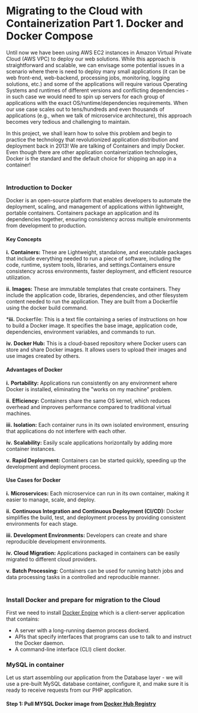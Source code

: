 Migrating to the Cloud with Containerization Part 1. Docker and Docker Compose
==============================================================================

Until now we have been using AWS EC2 instances in Amazon Virtual Private Cloud (AWS VPC) to deploy our web solutions. While this approach is straightforward and scalable, we can envisage some potential issues in a scenario where there is need to deploy many small applications (it can be web front-end, web-backend, processing jobs, monitoring, logging solutions, etc.) and some of the applications will require various Operating Systems and runtimes of different versions and conflicting dependencies - in such case we would need to spin up servers for each group of applications with the exact OS/runtime/dependencies requirements. When our use case scales out to tens/hundreds and even thousands of applications (e.g., when we talk of microservice architecture), this approach becomes very tedious and challenging to maintain.

In this project, we shall learn how to solve this problem and begin to practice the technology that revolutionized application distribution and deployment back in 2013! We are talking of Containers and imply Docker. Even though there are other application containerization technologies, Docker is the standard and the default choice for shipping an app in a container!

### <br>Introduction to Docker<br/>

Docker is an open-source platform that enables developers to automate the deployment, scaling, and management of applications within lightweight, portable containers. Containers package an application and its dependencies together, ensuring consistency across multiple environments from development to production.

#### Key Concepts

**i.** **Containers:** These are Lightweight, standalone, and executable packages that include everything needed to run a piece of software, including the code, runtime, system tools, libraries, and settings.Containers ensure consistency across environments, faster deployment, and efficient resource utilization.

**ii.** **Images:** These are immutable templates that create containers. They include the application code, libraries, dependencies, and other filesystem content needed to run the application. They are built from a Dockerfile using the docker build command.

***iii.** Dockerfile: This is a text file containing a series of instructions on how to build a Docker image. It specifies the base image, application code, dependencies, environment variables, and commands to run.

**iv.** **Docker Hub:** This is a cloud-based repository where Docker users can store and share Docker images. It allows users to upload their images and use images created by others.

#### Advantages of Docker

**i.** **Portability:** Applications run consistently on any environment where Docker is installed, eliminating the "works on my machine" problem.

**ii.** **Efficiency:** Containers share the same OS kernel, which reduces overhead and improves performance compared to traditional virtual machines.

**iii.** **Isolation:** Each container runs in its own isolated environment, ensuring that applications do not interfere with each other.

**iv.** **Scalability:** Easily scale applications horizontally by adding more container instances.

**v.** **Rapid Deployment:** Containers can be started quickly, speeding up the development and deployment process.

#### Use Cases for Docker

**i.** **Microservices:** Each microservice can run in its own container, making it easier to manage, scale, and deploy.

**ii.** **Continuous Integration and Continuous Deployment (CI/CD):** Docker simplifies the build, test, and deployment process by providing consistent environments for each stage.

**iii.** **Development Environments:** Developers can create and share reproducible development environments.

**iv.** **Cloud Migration:** Applications packaged in containers can be easily migrated to different cloud providers.

**v.** **Batch Processing:** Containers can be used for running batch jobs and data processing tasks in a controlled and reproducible manner.

### <br>Install Docker and prepare for migration to the Cloud<br/>

First we need to install [Docker Engine](https://docs.docker.com/engine/install/) which is a client-server application that contains:

- A server with a long-running daemon process dockerd.
- APIs that specify interfaces that programs can use to talk to and instruct the Docker daemon.
- A command-line interface (CLI) client docker.

### MySQL in container

Let us start assembling our application from the Database layer - we will use a pre-built MySQL database container, configure it, and make sure it is ready to receive requests from our PHP application.

#### Step 1: Pull MYSQL Docker image from [Docker Hub Registry](https://hub.docker.com)
